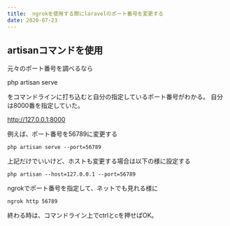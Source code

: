 ```yaml
---
title:  ngrokを使用する際にlaravelのポート番号を変更する
date: 2020-07-23
---
```


## artisanコマンドを使用

元々のポート番号を調べるなら

php artisan serve

をコマンドラインに打ち込むと自分の指定しているポート番号がわかる。
自分は8000番を指定していた。

http://127.0.0.1:8000



例えば、ポート番号を56789に変更する

```
php artisan serve --port=56789
```

上記だけでいいけど、ホストも変更する場合は以下の様に設定する

```
php artisan --host=127.0.0.1 --port=56789
```

ngrokでポート番号を指定して、ネットでも見れる様に

```
ngrok http 56789
```

終わる時は、コマンドライン上でctrlとcを押せばOK。